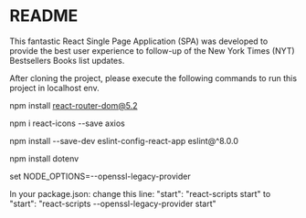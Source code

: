 # README

This fantastic React Single Page Application (SPA) was developed to provide the best user experience to follow-up of the New York Times (NYT) Bestsellers Books list updates.

After cloning the project, please execute the following commands to run this project in localhost env.

npm install react-router-dom@5.2

npm i react-icons --save axios

npm install --save-dev eslint-config-react-app eslint@^8.0.0

npm install dotenv

set NODE_OPTIONS=--openssl-legacy-provider

In your package.json: change this line:
"start": "react-scripts start"
to
"start": "react-scripts --openssl-legacy-provider start"